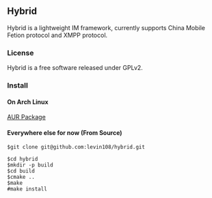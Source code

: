 ## Hybrid

Hybrid is a lightweight IM framework, currently supports China Mobile Fetion protocol and XMPP protocol.

### License

Hybrid is a free software released under GPLv2.

### Install

#### On Arch Linux
[AUR Package](https://aur.archlinux.org/packages.php?ID=51159)

#### Everywhere else for now (From Source)
    $git clone git@github.com:levin108/hybrid.git

    $cd hybrid
    $mkdir -p build
    $cd build
    $cmake ..
    $make
    #make install
